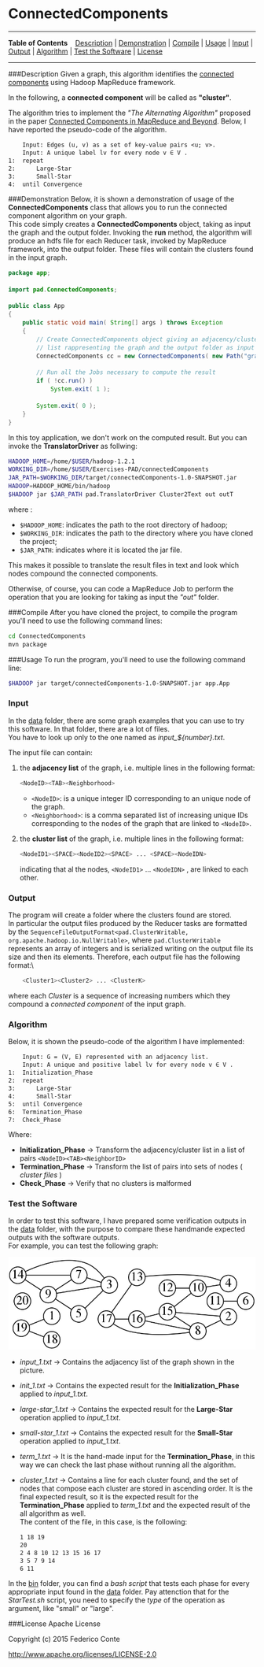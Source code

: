 # ConnectedComponents

---

**Table of Contents** &nbsp;&nbsp; [Description](#description) | [Demonstration](#demonstration) | [Compile](#compile) | [Usage](#usage) | [Input](#input) | [Output](#output) | [Algorithm](#algorithm) | [Test the Software](#test%the%software) | [License](#license)

---

###Description
Given a graph, this algorithm identifies the [connected components](https://en.wikipedia.org/wiki/Connected_component_(graph_theory)) using Hadoop MapReduce framework.

In the following, a **connected component** will be called as **"cluster"**.

The algorithm tries to implement the *"The Alternating Algorithm"* proposed in the paper [Connected Components in MapReduce and Beyond](http://dl.acm.org/citation.cfm?id=2670997). Below, I have reported the pseudo-code of the algorithm.

```
	Input: Edges (u, v) as a set of key-value pairs <u; v>.
	Input: A unique label lv for every node v ∈ V .
1:	repeat
2:		Large-Star
3:		Small-Star
4:	until Convergence
```

###Demonstration
Below, it is shown a demonstration of usage of the **ConnectedComponents** class that allows you to run the connected component algorithm on your graph.<br />
This code simply creates a **ConnectedComponents** object, taking as input the graph and the output folder. Invoking the **run** method,  the algorithm will produce an hdfs file for each Reducer task, invoked by MapReduce framework, into the output folder. These files will contain the clusters found in the input graph.

```Java
package app;

import pad.ConnectedComponents;

public class App
{
	public static void main( String[] args ) throws Exception 
	{	
		// Create ConnectedComponents object giving an adjacency/cluster
		// list rappresenting the graph and the output folder as input
		ConnectedComponents cc = new ConnectedComponents( new Path("graph.txt"), new Path("out") );

		// Run all the Jobs necessary to compute the result 
		if ( !cc.run() )
			System.exit( 1 );

		System.exit( 0 );
	}
}
```

In this toy application, we don't work on the computed result. But you can invoke the **TranslatorDriver** as follwing:
```bash
HADOOP_HOME=/home/$USER/hadoop-1.2.1
WORKING_DIR=/home/$USER/Exercises-PAD/connectedComponents
JAR_PATH=$WORKING_DIR/target/connectedComponents-1.0-SNAPSHOT.jar
HADOOP=HADOOP_HOME/bin/hadoop
$HADOOP jar $JAR_PATH pad.TranslatorDriver Cluster2Text out outT 
```
where :

 - `$HADOOP_HOME`: indicates the path to the root directory of hadoop;
 - `$WORKING_DIR`: indicates the path to the directory where you have cloned the project;
 - `$JAR_PATH`: indicates where it is located the jar file.

This makes it possible to translate the result files in text and look which nodes compound the connected components.

Otherwise, of course, you can code a MapReduce Job to perform the operation that you are looking for taking as input the *"out"* folder.

###Compile
After you have cloned the project, to compile the program you'll need to use the following command lines:

```bash
cd ConnectedComponents
mvn package
```

###Usage
To run the program, you'll need to use the following command line:

```bash
$HADOOP jar target/connectedComponents-1.0-SNAPSHOT.jar app.App
```

### Input
In the [data](./data) folder, there are some graph examples that you can use to try this software. In that folder, there are a lot of files.<br />
You have to look up only to the one named as *input_${number}.txt*.<br />

The input file can contain:

1.	the **adjacency list** of the graph, i.e. multiple lines in the following format:
	```bash
	<NodeID><TAB><Neighborhood>
	```
	- `<NodeID>`: is a unique integer ID corresponding to an unique node of the graph.
	- `<Neighborhood>`: is a comma separated list of increasing unique IDs corresponding to the nodes of the graph that are linked to `<NodeID>`.

2.	the **cluster list** of the graph, i.e. multiple lines in the following format:
	```bash
	<NodeID1><SPACE><NodeID2><SPACE> ... <SPACE><NodeIDN>
	```
	indicating that al the nodes, `<NodeID1>` ... `<NodeIDN>` , are linked to each other.

### Output
The program will create a folder where the clusters found are stored.<br />
In particular the output files produced by the Reducer tasks are formatted by the `SequenceFileOutputFormat<pad.ClusterWritable, org.apache.hadoop.io.NullWritable>`, where `pad.ClusterWritable` represents an array of integers and is serialized writing on the output file its size and then its elements. Therefore, each output file has the following format:\\
```bash
	<Cluster1><Cluster2> ... <ClusterK>
```
where each *Cluster* is a sequence of increasing numbers which they compound a *connected component* of the input graph.

### Algorithm
Below, it is shown the pseudo-code of the algorithm I have implemented:

```
	Input: G = (V, E) represented with an adjacency list.
	Input: A unique and positive label lv for every node v ∈ V .
1:	Initialization_Phase
2:	repeat
3:		Large-Star
4:		Small-Star
5:	until Convergence
6:	Termination_Phase
7:	Check_Phase
```

Where:

- **Initialization_Phase**	→	Transform the adjacency/cluster list in a list of pairs `<NodeID><TAB><NeighborID>`
- **Termination_Phase**		→	Transform the list of pairs into sets of nodes ( *cluster files* )
- **Check_Phase**			→	Verify that no clusters is malformed

### Test the Software
In order to test this software, I have prepared some verification outputs in the [data](./data) folder, with the purpose to compare these handmande expected outputs with the software outputs.<br />
For example, you can test the following graph:

<img src="./data/graph_1.png">

- *input_1.txt*				→	Contains the adjacency list of the graph shown in the picture.
- *init_1.txt*				→	Contains the expected result for the **Initialization_Phase** applied to *input_1.txt*.
- *large-star_1.txt*		→	Contains the expected result for the **Large-Star** operation applied to *input_1.txt*.
- *small-star_1.txt*		→	Contains the expected result for the **Small-Star** operation applied to *input_1.txt*.
- *term_1.txt*				→	It is the hand-made input for the **Termination_Phase**, in this way we can check the last phase without running all the algorithm.
- *cluster_1.txt*	→	Contains a line for each cluster found, and the set of nodes that compose each cluster are stored in ascending order. It is the final expected result, so it is the expected result for the **Termination_Phase** applied to *term_1.txt* and the expected result of the all algorithm as well.<br />
	The content of the file, in this case, is the following:

	```
	1 18 19
	20
	2 4 8 10 12 13 15 16 17
	3 5 7 9 14
	6 11
	```

In the [bin](./bin) folder, you can find a *bash script* that tests each phase for every appropriate input found in the [data](./data) folder. Pay attenction that for the *StarTest.sh* script, you need to specify the *type* of the operation as argument, like "small" or "large".

###License
Apache License

Copyright (c) 2015 Federico Conte

http://www.apache.org/licenses/LICENSE-2.0
